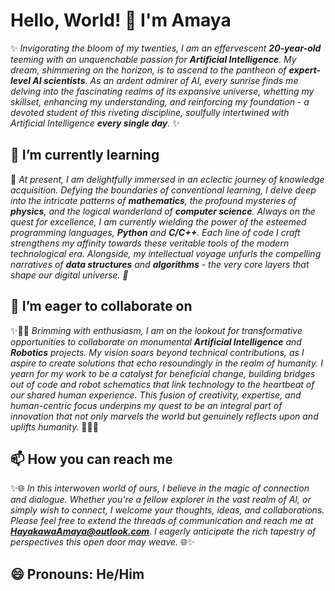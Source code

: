 # Hello, World! 👋 I'm Amaya

✨ _Invigorating the bloom of my twenties, I am an effervescent **20-year-old** teeming with an unquenchable passion for **Artificial Intelligence**. My dream, shimmering on the horizon, is to ascend to the pantheon of _**expert-level AI scientists**_. As an ardent admirer of AI, every sunrise finds me delving into the fascinating realms of its expansive universe, whetting my skillset, enhancing my understanding, and reinforcing my foundation - a devoted student of this riveting discipline, soulfully intertwined with Artificial Intelligence **every single day**._ ✨

## 🌱 I’m currently learning

🚀 _At present, I am delightfully immersed in an eclectic journey of knowledge acquisition. Defying the boundaries of conventional learning, I delve deep into the intricate patterns of **mathematics**, the profound mysteries of **physics**, and the logical wonderland of **computer science**. Always on the quest for excellence, I am currently wielding the power of the esteemed programming languages, **Python** and **C/C++**. Each line of code I craft strengthens my affinity towards these veritable tools of the modern technological era. Alongside, my intellectual voyage unfurls the compelling narratives of **data structures** and **algorithms** - the very core layers that shape our digital universe. 🚀_

## 👯 I’m eager to collaborate on

✨🤖💪 _Brimming with enthusiasm, I am on the lookout for transformative opportunities to collaborate on monumental **Artificial Intelligence** and **Robotics** projects. My vision soars beyond technical contributions, as I aspire to create solutions that echo resoundingly in the realm of humanity. I yearn for my work to be a catalyst for beneficial change, building bridges out of code and robot schematics that link technology to the heartbeat of our shared human experience. This fusion of creativity, expertise, and human-centric focus underpins my quest to be an integral part of innovation that not only marvels the world but genuinely reflects upon and uplifts humanity._ 💪✨🤖

## 📫 How you can reach me

✨🌐 _In this interwoven world of ours, I believe in the magic of connection and dialogue. Whether you're a fellow explorer in the vast realm of AI, or simply wish to connect, I welcome your thoughts, ideas, and collaborations. Please feel free to extend the threads of communication and reach me at **[HayakawaAmaya@outlook.com](mailto:HayakawaAmaya@outlook.com)**. I eagerly anticipate the rich tapestry of perspectives this open door may weave._ 🌐✨

## 😄 Pronouns: He/Him
